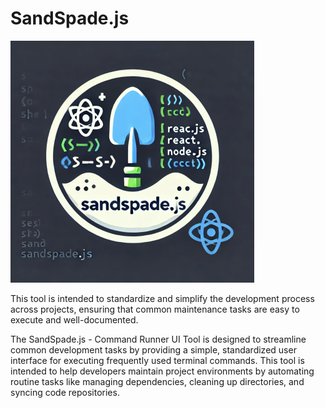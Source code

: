 # SandSpade.js
<img width="390" alt="sandspade_logosmall" src="sandspade_logosmall.png">

This tool is intended to standardize and simplify the development process across projects, ensuring that common maintenance tasks are easy to execute and well-documented.

The SandSpade.js - Command Runner UI Tool is designed to streamline common development tasks by providing a simple, standardized user interface for executing frequently used terminal commands. This tool is intended to help developers maintain project environments by automating routine tasks like managing dependencies, cleaning up directories, and syncing code repositories.
